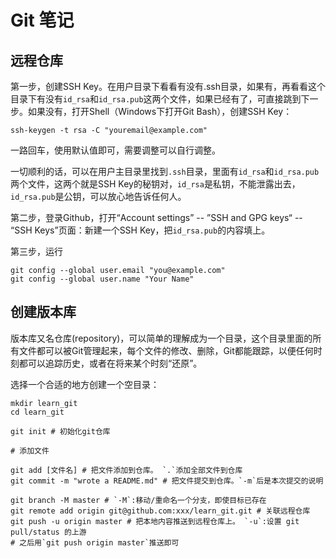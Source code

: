 # Git 笔记

## 远程仓库

第一步，创建SSH Key。在用户目录下看看有没有.ssh目录，如果有，再看看这个目录下有没有`id_rsa`和`id_rsa.pub`这两个文件，如果已经有了，可直接跳到下一步。如果没有，打开Shell（Windows下打开Git Bash），创建SSH Key：

```ssh
ssh-keygen -t rsa -C "youremail@example.com"
```

一路回车，使用默认值即可，需要调整可以自行调整。

一切顺利的话，可以在用户主目录里找到`.ssh`目录，里面有`id_rsa`和`id_rsa.pub`两个文件，这两个就是SSH Key的秘钥对，`id_rsa`是私钥，不能泄露出去，`id_rsa.pub`是公钥，可以放心地告诉任何人。

第二步，登录Github，打开“Account settings” -- ”SSH and GPG keys“ -- “SSH Keys”页面：新建一个SSH Key，把`id_rsa.pub`的内容填上。

第三步，运行

```git
git config --global user.email "you@example.com"
git config --global user.name "Your Name"
```

## 创建版本库

版本库又名仓库(repository)，可以简单的理解成为一个目录，这个目录里面的所有文件都可以被Git管理起来，每个文件的修改、删除，Git都能跟踪，以便任何时刻都可以追踪历史，或者在将来某个时刻“还原”。  

选择一个合适的地方创建一个空目录：

```git
mkdir learn_git
cd learn_git  

git init # 初始化git仓库  

# 添加文件  

git add [文件名] # 把文件添加到仓库。 `.`添加全部文件到仓库
git commit -m "wrote a README.md" # 把文件提交到仓库。`-m`后是本次提交的说明  

git branch -M master # `-M`:移动/重命名一个分支，即使目标已存在
git remote add origin git@github.com:xxx/learn_git.git # 关联远程仓库
git push -u origin master # 把本地内容推送到远程仓库上。 `-u`:设置 git pull/status 的上游
# 之后用`git push origin master`推送即可  
```
